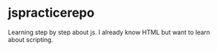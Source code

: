 # jspracticerepo
Learning step by step about js. I already know HTML but want to learn about scripting.
